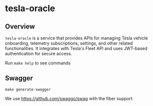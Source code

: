 # tesla-oracle

## Overview
`tesla-oracle` is a service that provides APIs for managing Tesla vehicle onboarding, telemetry subscriptions, settings, and other related functionalities. 
It integrates with Tesla's Fleet API and uses JWT-based authentication for secure access.

Run `make help` to see commands

## Swagger

`make generate-swagger`

We use https://github.com/swaggo/swag with the fiber support. 
